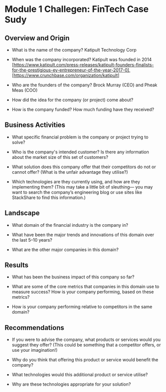 # Module 1 Challegen: FinTech Case Sudy

## Overview and Origin

* What is the name of the company?
    Katipult Technology Corp

* When was the company incorporated?
    Katipult was founded in 2014 [https://www.katipult.com/press-releases/katipult-founders-finalists-for-the-prestigious-ey-entrepreneur-of-the-year-2017-0],[https://www.crunchbase.com/organization/katipult]
* Who are the founders of the company?
    Brock Murray (CEO) and Pheak Meas (COO)

* How did the idea for the company (or project) come about?

* How is the company funded? How much funding have they received?


## Business Activities

* What specific financial problem is the company or project trying to solve?

* Who is the company's intended customer?  Is there any information about the market size of this set of customers?

* What solution does this company offer that their competitors do not or cannot offer? (What is the unfair advantage they utilise?)

* Which technologies are they currently using, and how are they implementing them? (This may take a little bit of sleuthing–– you may want to search the company’s engineering blog or use sites like StackShare to find this information.)


## Landscape

* What domain of the financial industry is the company in?

* What have been the major trends and innovations of this domain over the last 5–10 years?

* What are the other major companies in this domain?


## Results

* What has been the business impact of this company so far?

* What are some of the core metrics that companies in this domain use to measure success? How is your company performing, based on these metrics?

* How is your company performing relative to competitors in the same domain?


## Recommendations

* If you were to advise the company, what products or services would you suggest they offer? (This could be something that a competitor offers, or use your imagination!)

* Why do you think that offering this product or service would benefit the company?

* What technologies would this additional product or service utilise?

* Why are these technologies appropriate for your solution?
